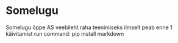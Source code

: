 # Somelugu
Somelugu õppe AS veebileht raha teenimiseks
ilmselt peab enne 1 käivitamist run command: pip install markdown
